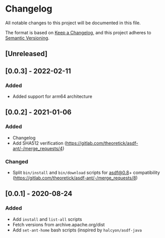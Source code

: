 # Changelog
All notable changes to this project will be documented in this file.

The format is based on [Keep a Changelog](https://keepachangelog.com/en/1.0.0/),
and this project adheres to [Semantic Versioning](https://semver.org/spec/v2.0.0.html).

## [Unreleased]

## [0.0.3] - 2022-02-11
### Added
- Added support for arm64 architecture

## [0.0.2] - 2021-01-06
### Added
- Changelog
- Add SHA512 verification (https://gitlab.com/theoretick/asdf-ant/-/merge_requests/4)

### Changed
- Split `bin/install` and `bin/download` scripts for asdf@0.8+ compatibility (https://gitlab.com/theoretick/asdf-ant/-/merge_requests/8)

## [0.0.1] - 2020-08-24
### Added
- Add `install` and `list-all` scripts
- Fetch versions from archive.apache.org/dist
- Add `set-ant-home` bash scripts (inspired by `halcyon/asdf-java`

